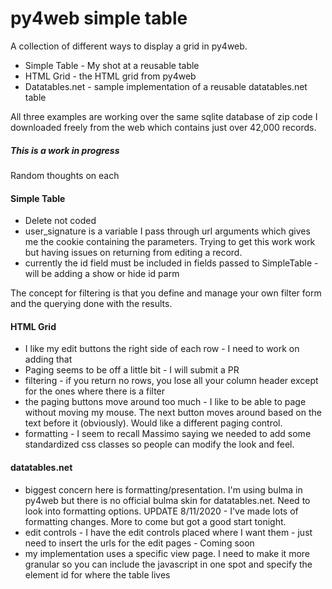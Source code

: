 # py4web simple table

A collection of different ways to display a grid in py4web.

* Simple Table - My shot at a reusable table
* HTML Grid - the HTML grid from py4web
* Datatables.net - sample implementation of a reusable datatables.net table

All three examples are working over the same sqlite database of zip code I downloaded freely from the web which contains just over 42,000 records.

##### This is a work in progress

Random thoughts on each

#### Simple Table

* Delete not coded
* user_signature is a variable I pass through url arguments which gives me the cookie containing the parameters.  Trying to get this work work but having issues on returning from editing a record.
* currently the id field must be included in fields passed to SimpleTable - will be adding a show or hide id parm

The concept for filtering is that you define and manage your own filter form and the querying done with the results.

#### HTML Grid
* I like my edit buttons the right side of each row - I need to work on adding that
* Paging seems to be off a little bit - I will submit a PR
* filtering - if you return no rows, you lose all your column header except for the ones where there is a filter
* the paging buttons move around too much - I like to be able to page without moving my mouse.  The next button moves around based on the text before it (obviously).  Would like a different paging control.
* formatting - I seem to recall Massimo saying we needed to add some standardized css classes so people can modify the look and feel.

#### datatables.net
* biggest concern here is formatting/presentation.  I'm using bulma in py4web but there is no official bulma skin for datatables.net.  Need to look into formatting options.  UPDATE 8/11/2020 - I've made lots of formatting changes.  More to come but got a good start tonight.
* edit controls - I have the edit controls placed where I want them - just need to insert the urls for the edit pages - Coming soon
* my implementation uses a specific view page.  I need to make it more granular so you can include the javascript in one spot and specify the element id for where the table lives
 
